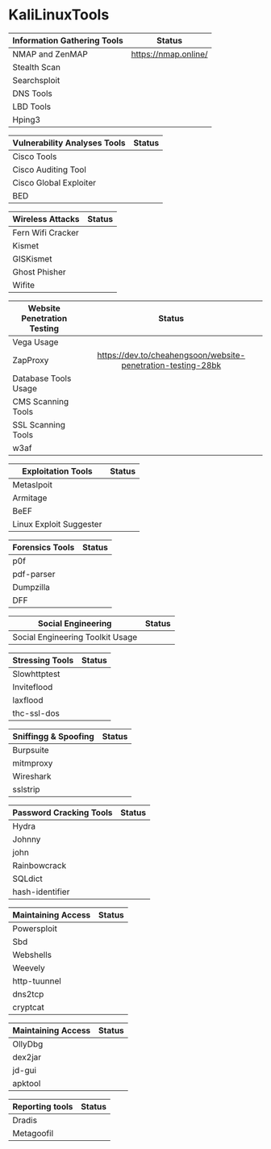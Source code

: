 # KaliLinuxTools

| Information Gathering Tools|Status
| ------------- |:-------------:|
| NMAP and ZenMAP| https://nmap.online/ |
| Stealth Scan||
| Searchsploit||
| DNS Tools||
| LBD Tools||
| Hping3||

| Vulnerability Analyses Tools|Status
| ------------- |:-------------:|
| Cisco Tools||
| Cisco Auditing Tool||
| Cisco Global Exploiter||
| BED||

| Wireless Attacks|Status
| ------------- |:-------------:|
| Fern Wifi Cracker||
| Kismet||
| GISKismet||
| Ghost Phisher||
| Wifite||

| Website Penetration Testing|Status
| ------------- |:-------------:|
| Vega Usage||
| ZapProxy|https://dev.to/cheahengsoon/website-penetration-testing-28bk|
| Database Tools Usage||
| CMS Scanning Tools||
| SSL Scanning Tools||
| w3af||

| Exploitation Tools|Status
| ------------- |:-------------:|
| Metaslpoit||
| Armitage||
| BeEF||
| Linux Exploit Suggester||

| Forensics Tools|Status
| ------------- |:-------------:|
| p0f||
| pdf-parser||
| Dumpzilla||
| DFF||

| Social Engineering|Status
| ------------- |:-------------:|
| Social Engineering Toolkit Usage||

| Stressing Tools|Status
| ------------- |:-------------:|
| Slowhttptest||
| Inviteflood||
| laxflood||
| thc-ssl-dos||

| Sniffingg & Spoofing|Status
| ------------- |:-------------:|
| Burpsuite||
| mitmproxy||
| Wireshark||
| sslstrip||

| Password Cracking Tools|Status
| ------------- |:-------------:|
| Hydra||
| Johnny||
| john||
| Rainbowcrack||
| SQLdict||
| hash-identifier||

| Maintaining Access|Status
| ------------- |:-------------:|
| Powersploit||
| Sbd||
| Webshells||
| Weevely||
| http-tuunnel||
| dns2tcp||
| cryptcat||

| Maintaining Access|Status
| ------------- |:-------------:|
| OllyDbg||
| dex2jar||
| jd-gui||
| apktool||

| Reporting tools|Status
| ------------- |:-------------:|
| Dradis||
| Metagoofil||
